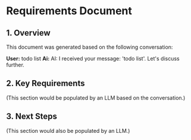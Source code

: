 
# Requirements Document

## 1. Overview

This document was generated based on the following conversation:

**User:** todo list
**Ai:** AI: I received your message: 'todo list'. Let's discuss further.

## 2. Key Requirements

(This section would be populated by an LLM based on the conversation.)

## 3. Next Steps

(This section would also be populated by an LLM.)
